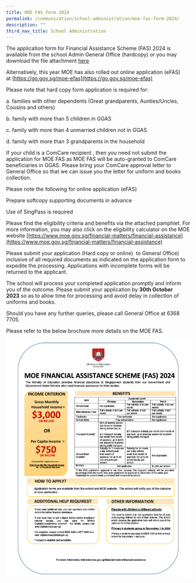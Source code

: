 ```yaml
---
title: MOE FAS Form 2024
permalink: /communication/school-administration/moe-fas-form-2024/
description: ""
third_nav_title: School Administration
---
```

The application form for Financial Assistance Scheme (FAS) 2024 is available from the school Admin General Office (hardcopy) or you may download the file attachment [here](/files/2024%20moe%20fas%20application%20form-%20converted.pdf)

Alternatively, this year MOE has also rolled out online application (eFAS) at [https://go.gov.sg/moe-efas](https://go.gov.sg/moe-efas)

Please note that hard copy form application is required for:

a. families with other dependents (Great grandparents, Aunties/Uncles, Cousins and others)

b. family with more than 5 children in GGAS  

c. family with more than 4 unmarried children not in GGAS  

d. family with more than 3 grandparents in the household  

  

If your child is a ComCare recipient , then you need not submit the application for MOE FAS as MOE FAS will be auto-granted to ComCare beneficiaries in GGAS. Please bring your ComCare approval letter to General Office so that we can issue you the letter for uniform and books collection.  

  

Please note the following for online application (eFAS)

  

Prepare softcopy supporting documents in advance

  

Use of SingPass is required

  

Please find the eligibility criteria and benefits via the attached pamphlet. For more information, you may also click on the eligibility calculator on the MOE website [https://www.moe.gov.sg/financial-matters/financial-assistance](https://www.moe.gov.sg/financial-matters/financial-assistance)

Please submit your application (Hard copy or online)  to General Office) inclusive of all required documents as indicated on the application form to expedite the processing. Applications with incomplete forms will be returned to the applicant.

The school will process your completed application promptly and inform you of the outcome. Please submit your application by **30th October 2023** so as to allow time for processing and avoid delay in collection of uniforms and books.

Should you have any further queries, please call General Office at 6368 7705.

Please refer to the below brochure more details on the MOE FAS.

![](/images/Administration/moe%20fas%202024%20brochure.jpg)
